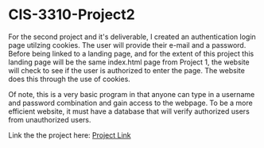 # CIS-3310-Project2

For the second project and it's deliverable, I created an authentication login page utilzing cookies. The user will provide their e-mail and a password. Before being linked to a landing page, and for the extent of this project this landing page will be the same index.html page from Project 1, the website will check to see if the user is authorized to enter the page. The website does this through the use of cookies.

Of note, this is a very basic program in that anyone can type in a username and password combination and gain access to the webpage. To be a more efficient website, it must have a database that will verify authorized users from unauthorized users. 

Link the the project here: [Project Link](https://tekkyboy.github.io/Authentication-Sampler/)
